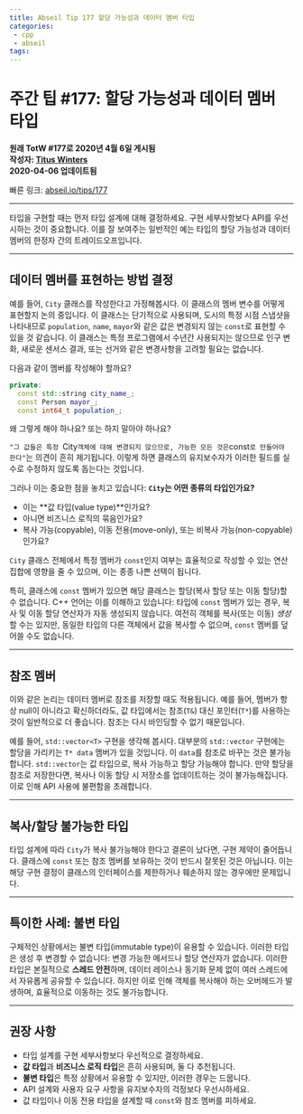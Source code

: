 ```yaml
---
title: Abseil Tip 177 할당 가능성과 데이터 멤버 타입
categories:
 - cpp
 - abseil
tags:
---
```



# 주간 팁 #177: 할당 가능성과 데이터 멤버 타입

**원래 TotW #177로 2020년 4월 6일 게시됨**  
**작성자: [Titus Winters](mailto:titus@cs.ucr.edu)**  
**2020-04-06 업데이트됨**

빠른 링크: [abseil.io/tips/177](https://abseil.io/tips/177)

---

타입을 구현할 때는 먼저 타입 설계에 대해 결정하세요. 구현 세부사항보다 API를 우선시하는 것이 중요합니다. 이를 잘 보여주는 일반적인 예는 타입의 할당 가능성과 데이터 멤버의 한정자 간의 트레이드오프입니다.

---

## 데이터 멤버를 표현하는 방법 결정

예를 들어, `City` 클래스를 작성한다고 가정해봅시다. 이 클래스의 멤버 변수를 어떻게 표현할지 논의 중입니다. 이 클래스는 단기적으로 사용되며, 도시의 특정 시점 스냅샷을 나타내므로 `population`, `name`, `mayor`와 같은 값은 변경되지 않는 `const`로 표현할 수 있을 것 같습니다. 이 클래스는 특정 프로그램에서 수년간 사용되지는 않으므로 인구 변화, 새로운 센서스 결과, 또는 선거와 같은 변경사항을 고려할 필요는 없습니다.

다음과 같이 멤버를 작성해야 할까요?

```cpp
private:
  const std::string city_name_;
  const Person mayor_;
  const int64_t population_;
```

왜 그렇게 해야 하나요? 또는 하지 말아야 하나요?

`"그 값들은 특정 `City` 객체에 대해 변경되지 않으므로, 가능한 모든 것은 `const`로 만들어야 한다"`는 의견이 흔히 제기됩니다. 이렇게 하면 클래스의 유지보수자가 이러한 필드를 실수로 수정하지 않도록 돕는다는 것입니다.

그러나 이는 중요한 점을 놓치고 있습니다: **`City`는 어떤 종류의 타입인가요?**  
- 이는 **값 타입(value type)**인가요?  
- 아니면 비즈니스 로직의 묶음인가요?  
- 복사 가능(copyable), 이동 전용(move-only), 또는 비복사 가능(non-copyable)인가요?

`City` 클래스 전체에서 특정 멤버가 `const`인지 여부는 효율적으로 작성할 수 있는 연산 집합에 영향을 줄 수 있으며, 이는 종종 나쁜 선택이 됩니다.

특히, 클래스에 `const` 멤버가 있으면 해당 클래스는 할당(복사 할당 또는 이동 할당)할 수 없습니다. C++ 언어는 이를 이해하고 있습니다: 타입에 `const` 멤버가 있는 경우, 복사 및 이동 할당 연산자가 자동 생성되지 않습니다. 여전히 객체를 복사(또는 이동) *생성*할 수는 있지만, 동일한 타입의 다른 객체에서 값을 복사할 수 없으며, `const` 멤버를 덮어쓸 수도 없습니다.

---

## 참조 멤버

이와 같은 논리는 데이터 멤버로 참조를 저장할 때도 적용됩니다. 예를 들어, 멤버가 항상 null이 아니라고 확신하더라도, 값 타입에서는 참조(`T&`) 대신 포인터(`T*`)를 사용하는 것이 일반적으로 더 좋습니다. 참조는 다시 바인딩할 수 없기 때문입니다.

예를 들어, `std::vector<T>` 구현을 생각해 봅시다. 대부분의 `std::vector` 구현에는 할당을 가리키는 `T* data` 멤버가 있을 것입니다. 이 `data`를 참조로 바꾸는 것은 불가능합니다. `std::vector`는 값 타입으로, 복사 가능하고 할당 가능해야 합니다. 만약 할당을 참조로 저장한다면, 복사나 이동 할당 시 저장소를 업데이트하는 것이 불가능해집니다. 이로 인해 API 사용에 불편함을 초래합니다.

---

## 복사/할당 불가능한 타입

타입 설계에 따라 `City`가 복사 불가능해야 한다고 결론이 났다면, 구현 제약이 줄어듭니다. 클래스에 `const` 또는 참조 멤버를 보유하는 것이 반드시 잘못된 것은 아닙니다. 이는 해당 구현 결정이 클래스의 인터페이스를 제한하거나 훼손하지 않는 경우에만 문제입니다.

---

## 특이한 사례: 불변 타입

구체적인 상황에서는 불변 타입(immutable type)이 유용할 수 있습니다. 이러한 타입은 생성 후 변경할 수 없습니다: 변경 가능한 메서드나 할당 연산자가 없습니다. 이러한 타입은 본질적으로 **스레드 안전**하며, 데이터 레이스나 동기화 문제 없이 여러 스레드에서 자유롭게 공유할 수 있습니다. 하지만 이로 인해 객체를 복사해야 하는 오버헤드가 발생하며, 효율적으로 이동하는 것도 불가능합니다.

---

## 권장 사항

- 타입 설계를 구현 세부사항보다 우선적으로 결정하세요.
- **값 타입**과 **비즈니스 로직 타입**은 흔히 사용되며, 둘 다 추천됩니다.
- **불변 타입**은 특정 상황에서 유용할 수 있지만, 이러한 경우는 드뭅니다.
- API 설계와 사용자 요구 사항을 유지보수자의 걱정보다 우선시하세요.
- 값 타입이나 이동 전용 타입을 설계할 때 `const`와 참조 멤버를 피하세요.